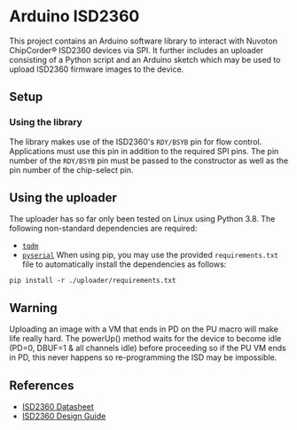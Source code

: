 # Arduino ISD2360
This project contains an Arduino software library to interact with Nuvoton ChipCorder® ISD2360 devices via SPI.
It further includes an uploader consisting of a Python script and an Arduino sketch which may be used to upload
ISD2360 firmware images to the device.

## Setup
### Using the library
The library makes use of the ISD2360's `RDY/BSYB` pin for flow control. Applications must use this pin in addition
to the required SPI pins. The pin number of the `RDY/BSYB` pin must be passed to the constructor as well as the
pin number of the chip-select pin.

## Using the uploader
The uploader has so far only been tested on Linux using Python 3.8. The following non-standard dependencies are required:
  - [`tqdm`](https://github.com/tqdm/tqdm)
  - [`pyserial`](https://github.com/pyserial/pyserial)
When using pip, you may use the provided `requirements.txt` file to automatically install the dependencies as follows:
```
pip install -r ./uploader/requirements.txt
```

## Warning
Uploading an image with a VM that ends in PD on the PU macro will make life really hard. The powerUp() method 
waits for the device to become idle (PD=0, DBUF=1 & all channels idle) before proceeding so if the PU VM ends in PD,
this never happens so re-programming the ISD may be impossible.

## References
  - [ISD2360 Datasheet](https://www.nuvoton.com/export/resource-files/EN_ISD2360_Datasheet_Rev1-0.pdf)
  - [ISD2360 Design Guide](https://www.nuvoton.com/export/resource-files/EN_ISD2360_Datasheet_Rev1-0.pdf)
